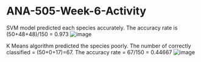 # ANA-505-Week-6-Activity
SVM model predicted each species accurately. The accuracy rate is (50+48+48)/150 = 0.973
![image](https://user-images.githubusercontent.com/97697543/164999357-6cfa553d-a737-4727-adbc-1a54cd5c5cb7.png)

K Means algorithm predicted the species poorly. The number of correctly classified = (50+0+17)=67. The accuracy rate = 67/150 = 0.44667
![image](https://user-images.githubusercontent.com/97697543/164999752-405221ba-55ac-48b2-a045-5d55b3683c2c.png)
